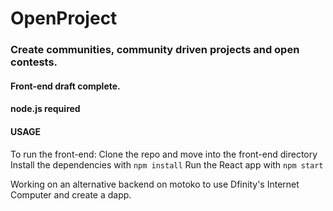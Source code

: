 # OpenProject
### Create communities, community driven projects and open contests. 
#### Front-end draft complete.
#### node.js required

#### USAGE
To run the front-end:
Clone the repo and move into the front-end directory
Install the dependencies with `npm install` 
Run the React app with `npm start`


Working on an alternative backend on motoko to use Dfinity's Internet Computer and create a dapp.
